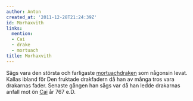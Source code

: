 ```yaml
---
author: Anton
created_at: '2011-12-28T21:24:39Z'
id: Morhaxvith
links:
  mention:
  - Cai
  - drake
  - mortuach
title: Morhaxvith
---
```


Sägs vara den största och farligaste [mortuach][][draken] som någonsin levat. Kallas ibland för Den
fruktade drakfadern då han av många tros vara drakarnas fader. Senaste gången han sågs var då han
ledde drakarnas anfall mot ön [Cai] år 767 e.D.

  [mortuach]: mortuach
  [draken]: drake
  [Cai]: Cai
